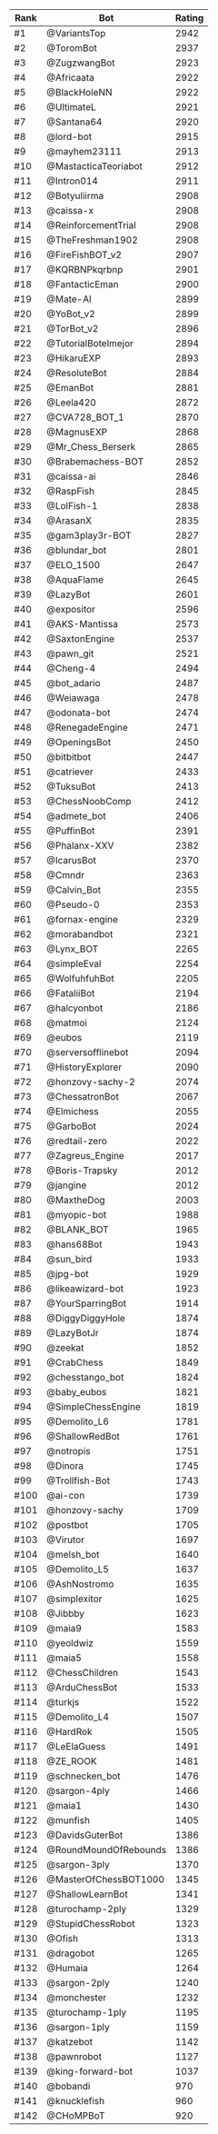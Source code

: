 Rank|Bot|Rating
---|---|---
#1|@VariantsTop|2942
#2|@ToromBot|2937
#3|@ZugzwangBot|2923
#4|@Africaata|2922
#5|@BlackHoleNN|2922
#6|@UltimateL|2921
#7|@Santana64|2920
#8|@lord-bot|2915
#9|@mayhem23111|2913
#10|@MastacticaTeoriabot|2912
#11|@Intron014|2911
#12|@Botyuliirma|2908
#13|@caissa-x|2908
#14|@ReinforcementTrial|2908
#15|@TheFreshman1902|2908
#16|@FireFishBOT_v2|2907
#17|@KQRBNPkqrbnp|2901
#18|@FantacticEman|2900
#19|@Mate-AI|2899
#20|@YoBot_v2|2899
#21|@TorBot_v2|2896
#22|@TutorialBotelmejor|2894
#23|@HikaruEXP|2893
#24|@ResoluteBot|2884
#25|@EmanBot|2881
#26|@Leela420|2872
#27|@CVA728_BOT_1|2870
#28|@MagnusEXP|2868
#29|@Mr_Chess_Berserk|2865
#30|@Brabemachess-BOT|2852
#31|@caissa-ai|2846
#32|@RaspFish|2845
#33|@LolFish-1|2838
#34|@ArasanX|2835
#35|@gam3play3r-BOT|2827
#36|@blundar_bot|2801
#37|@ELO_1500|2647
#38|@AquaFlame|2645
#39|@LazyBot|2601
#40|@expositor|2596
#41|@AKS-Mantissa|2573
#42|@SaxtonEngine|2537
#43|@pawn_git|2521
#44|@Cheng-4|2494
#45|@bot_adario|2487
#46|@Weiawaga|2478
#47|@odonata-bot|2474
#48|@RenegadeEngine|2471
#49|@OpeningsBot|2450
#50|@bitbitbot|2447
#51|@catriever|2433
#52|@TuksuBot|2413
#53|@ChessNoobComp|2412
#54|@admete_bot|2406
#55|@PuffinBot|2391
#56|@Phalanx-XXV|2382
#57|@IcarusBot|2370
#58|@Cmndr|2363
#59|@Calvin_Bot|2355
#60|@Pseudo-0|2353
#61|@fornax-engine|2329
#62|@morabandbot|2321
#63|@Lynx_BOT|2265
#64|@simpleEval|2254
#65|@WolfuhfuhBot|2205
#66|@FataliiBot|2194
#67|@halcyonbot|2186
#68|@matmoi|2124
#69|@eubos|2119
#70|@serversofflinebot|2094
#71|@HistoryExplorer|2090
#72|@honzovy-sachy-2|2074
#73|@ChessatronBot|2067
#74|@Elmichess|2055
#75|@GarboBot|2024
#76|@redtail-zero|2022
#77|@Zagreus_Engine|2017
#78|@Boris-Trapsky|2012
#79|@jangine|2012
#80|@MaxtheDog|2003
#81|@myopic-bot|1988
#82|@BLANK_BOT|1965
#83|@hans68Bot|1943
#84|@sun_bird|1933
#85|@jpg-bot|1929
#86|@likeawizard-bot|1923
#87|@YourSparringBot|1914
#88|@DiggyDiggyHole|1874
#89|@LazyBotJr|1874
#90|@zeekat|1852
#91|@CrabChess|1849
#92|@chesstango_bot|1824
#93|@baby_eubos|1821
#94|@SimpleChessEngine|1819
#95|@Demolito_L6|1781
#96|@ShallowRedBot|1761
#97|@notropis|1751
#98|@Dinora|1745
#99|@Trollfish-Bot|1743
#100|@ai-con|1739
#101|@honzovy-sachy|1709
#102|@postbot|1705
#103|@Virutor|1697
#104|@melsh_bot|1640
#105|@Demolito_L5|1637
#106|@AshNostromo|1635
#107|@simplexitor|1625
#108|@Jibbby|1623
#109|@maia9|1583
#110|@yeoldwiz|1559
#111|@maia5|1558
#112|@ChessChildren|1543
#113|@ArduChessBot|1533
#114|@turkjs|1522
#115|@Demolito_L4|1507
#116|@HardRok|1505
#117|@LeElaGuess|1491
#118|@ZE_ROOK|1481
#119|@schnecken_bot|1476
#120|@sargon-4ply|1466
#121|@maia1|1430
#122|@munfish|1405
#123|@DavidsGuterBot|1386
#124|@RoundMoundOfRebounds|1386
#125|@sargon-3ply|1370
#126|@MasterOfChessBOT1000|1345
#127|@ShallowLearnBot|1341
#128|@turochamp-2ply|1329
#129|@StupidChessRobot|1323
#130|@Ofish|1313
#131|@dragobot|1265
#132|@Humaia|1264
#133|@sargon-2ply|1240
#134|@monchester|1232
#135|@turochamp-1ply|1195
#136|@sargon-1ply|1159
#137|@katzebot|1142
#138|@pawnrobot|1127
#139|@king-forward-bot|1037
#140|@bobandi|970
#141|@knucklefish|960
#142|@CHoMPBoT|920
